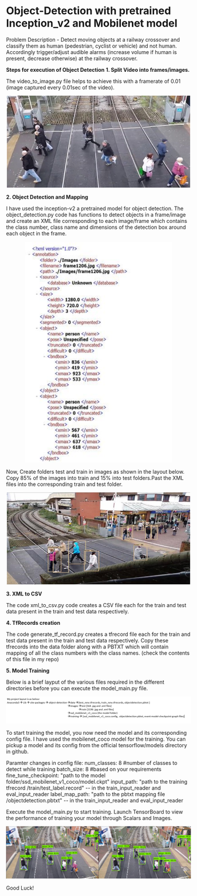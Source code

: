 # Object-Detection with pretrained Inception_v2 and Mobilenet model

Problem Description - Detect moving objects at a railway crossover and classify them as human (pedestrian, cyclist or vehicle) and not human. Accordingly trigger/adjust audible alarms (increase volume if human is present, decrease otherwise) at the railway crossover.

**Steps for execution of Object Detection**
**1. Split Video into frames/images.**

The video_to_image.py file helps to achieve this with a framerate of 0.01 (image captured every 0.01sec of the video).

<p align="center">
    <img src="frame2051.jpg" alt="Image" width="500" height="250" />
</p>

**2. Object Detection and Mapping**

I have used the inception-v2 a pretrained model for object detection. The object_detection.py code has functions to detect objects in a frame/image and create an XML file corresponding to each image/frame which contains the class number, class name and dimensions of the detection box around each object in the frame. 

<p align="center">
    <img src="xml1206.JPG" alt="xml for image" width="400" height="600" />
</p>


Now, Create folders test and train in images as shown in the layout below. Copy 85% of the images into train and 15% into test folders.Past the XML files into the corresponding train and test folder.

<p align="center">
    <img src="frame1206.jpg" alt="obj-detn for image" width="500" height="250" />
</p>

**3. XML to CSV**

The code xml_to_csv.py code creates a CSV file each for the train and test data present in the train and test data respectively.

**4. TfRecords creation**

The code generate_tf_record.py creates a tfrecord file each for the train and test data present in the train and test data respectively. Copy these tfrecords into the data folder along with a PBTXT which will contain mapping of all the class numbers with the class names. (check the contents of this file in my repo)

**5. Model Training**

Below is a brief layput of the various files required in the different directories before you can execute the model_main.py file.

![layout image](layout.png) 

To start training the model, you now need the model and its corresponding config file. I have used the mobilenet_coco model for the training. You can pickup a model and its config from the official tensorflow/models directory in github.

Paramter changes in config file:
num_classes: 8 #number of classes to detect while training
batch_size: 8 #based on your requirements
fine_tune_checkpoint: "path to the model folder/ssd_mobilenet_v1_coco/model.ckpt"
input_path: "path to the training tfrecord /train/test_label.record" -- in the train_input_reader and eval_input_reader
label_map_path: "path to the pbtxt mapping file /objectdetection.pbtxt" -- in the train_input_reader and eval_input_reader


Execute the model_main.py to start training. Launch TensorBoard to view the performance of training your model through Scalars and Images.

 ![tensorboard files](individualImage.png)

Good Luck!

